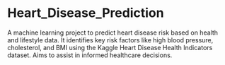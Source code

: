 # Heart_Disease_Prediction
A machine learning project to predict heart disease risk based on health and lifestyle data. It identifies key risk factors like high blood pressure, cholesterol, and BMI using the Kaggle Heart Disease Health Indicators dataset. Aims to assist in informed healthcare decisions.
